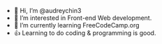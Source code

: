 - 👋 Hi, I’m @audreychin3
- 👀 I’m interested in Front-end Web development.
- 🌱 I’m currently learning FreeCodeCamp.org
- 👍 Learning to do coding & programming is good. 

<!---
audreychin3/audreychin3 is a ✨ special ✨ repository because its `README.md` (this file) appears on your GitHub profile.
You can click the Preview link to take a look at your changes.
--->
